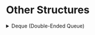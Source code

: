 # Other Structures

<details>
  <summary>Deque (Double-Ended Queue)</summary>

A `deque` is a dynamic array that can be efficiently manipulated at both ends. Like a `vector`, a `deque` contains `push_back` and `pop_back`, but it also provides `push_front` and `pop_front` which isn't available with a vector. See the below code for an example:

```cpp
std::deque<int> d;
d.push_back(5); // [5]
d.push_back(2); // [5,2]
d.push_front(3); // [3,5,2]
d.pop_back(); // [3,5]
d.pop_front(); // [5]
```

The operations of a `deque` works in $\theta(1)$ on average. However, deques have large constant factors than vectors, so deques should only be used when both sides of the array needs to be manipulated.

